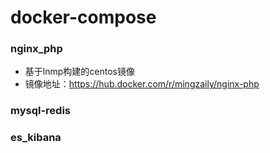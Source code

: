 # docker-compose

### nginx_php

- 基于lnmp构建的centos镜像
- 镜像地址：https://hub.docker.com/r/mingzaily/nginx-php

### mysql-redis

### es_kibana
